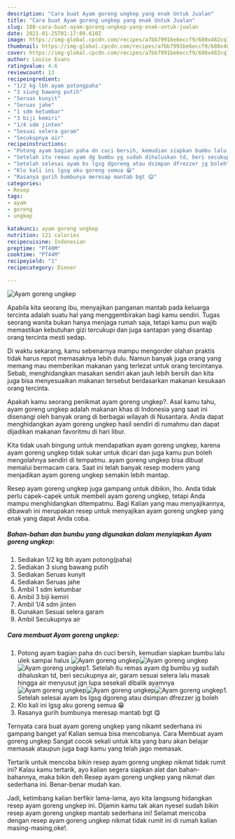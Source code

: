 ```yaml
---
description: "Cara buat Ayam goreng ungkep yang enak Untuk Jualan"
title: "Cara buat Ayam goreng ungkep yang enak Untuk Jualan"
slug: 180-cara-buat-ayam-goreng-ungkep-yang-enak-untuk-jualan
date: 2021-01-25T01:17:09.610Z
image: https://img-global.cpcdn.com/recipes/a7bb7991be6eccf9/680x482cq70/ayam-goreng-ungkep-foto-resep-utama.jpg
thumbnail: https://img-global.cpcdn.com/recipes/a7bb7991be6eccf9/680x482cq70/ayam-goreng-ungkep-foto-resep-utama.jpg
cover: https://img-global.cpcdn.com/recipes/a7bb7991be6eccf9/680x482cq70/ayam-goreng-ungkep-foto-resep-utama.jpg
author: Louise Evans
ratingvalue: 4.6
reviewcount: 13
recipeingredient:
- "1/2 kg lbh ayam potongpaha"
- "3 siung bawang putih"
- "Seruas kunyit"
- "Seruas jahe"
- "1 sdm ketumbar"
- "3 biji kemiri"
- "1/4 sdm jinten"
- "Sesuai selera garam"
- "Secukupnya air"
recipeinstructions:
- "Potong ayam bagian paha dn cuci bersih, kemudian siapkan bumbu lalu ulek sampai halus"
- "Setelah itu remas ayam dg bumbu yg sudah dihaluskan td, beri secukupnya air, garam sesuai selera lalu masak hingga air menyusut jgn lupa sesekali dibalik ayamnya"
- "Setelah selesai ayam bs lgsg dgoreng atau dsimpan dfrezzer jg boleh"
- "Klo kali ini lgsg aku goreng semua 😁"
- "Rasanya gurih bumbunya meresap mantab bgt 😋"
categories:
- Resep
tags:
- ayam
- goreng
- ungkep

katakunci: ayam goreng ungkep 
nutrition: 121 calories
recipecuisine: Indonesian
preptime: "PT40M"
cooktime: "PT44M"
recipeyield: "1"
recipecategory: Dinner

---
```



![Ayam goreng ungkep](https://img-global.cpcdn.com/recipes/a7bb7991be6eccf9/680x482cq70/ayam-goreng-ungkep-foto-resep-utama.jpg)

Apabila kita seorang ibu, menyajikan panganan mantab pada keluarga tercinta adalah suatu hal yang menggembirakan bagi kamu sendiri. Tugas seorang  wanita bukan hanya menjaga rumah saja, tetapi kamu pun wajib memastikan kebutuhan gizi tercukupi dan juga santapan yang disantap orang tercinta mesti sedap.

Di waktu  sekarang, kamu sebenarnya mampu mengorder olahan praktis tidak harus repot memasaknya lebih dulu. Namun banyak juga orang yang memang mau memberikan makanan yang terlezat untuk orang tercintanya. Sebab, menghidangkan masakan sendiri akan jauh lebih bersih dan kita juga bisa menyesuaikan makanan tersebut berdasarkan makanan kesukaan orang tercinta. 



Apakah kamu seorang penikmat ayam goreng ungkep?. Asal kamu tahu, ayam goreng ungkep adalah makanan khas di Indonesia yang saat ini disenangi oleh banyak orang di berbagai wilayah di Nusantara. Anda dapat menghidangkan ayam goreng ungkep hasil sendiri di rumahmu dan dapat dijadikan makanan favoritmu di hari libur.

Kita tidak usah bingung untuk mendapatkan ayam goreng ungkep, karena ayam goreng ungkep tidak sukar untuk dicari dan juga kamu pun boleh mengolahnya sendiri di tempatmu. ayam goreng ungkep bisa dibuat memalui bermacam cara. Saat ini telah banyak resep modern yang menjadikan ayam goreng ungkep semakin lebih mantap.

Resep ayam goreng ungkep juga gampang untuk dibikin, lho. Anda tidak perlu capek-capek untuk membeli ayam goreng ungkep, tetapi Anda mampu menghidangkan ditempatmu. Bagi Kalian yang mau menyajikannya, dibawah ini merupakan resep untuk menyajikan ayam goreng ungkep yang enak yang dapat Anda coba.

<!--inarticleads1-->

##### Bahan-bahan dan bumbu yang digunakan dalam menyiapkan Ayam goreng ungkep:

1. Sediakan 1/2 kg lbh ayam potong(paha)
1. Sediakan 3 siung bawang putih
1. Sediakan Seruas kunyit
1. Sediakan Seruas jahe
1. Ambil 1 sdm ketumbar
1. Ambil 3 biji kemiri
1. Ambil 1/4 sdm jinten
1. Gunakan Sesuai selera garam
1. Ambil Secukupnya air




<!--inarticleads2-->

##### Cara membuat Ayam goreng ungkep:

1. Potong ayam bagian paha dn cuci bersih, kemudian siapkan bumbu lalu ulek sampai halus
<img src="https://img-global.cpcdn.com/steps/e66817e651a74e2f/160x128cq70/ayam-goreng-ungkep-langkah-memasak-1-foto.jpg" alt="Ayam goreng ungkep"><img src="https://img-global.cpcdn.com/steps/e74ccc8be1d0cad1/160x128cq70/ayam-goreng-ungkep-langkah-memasak-1-foto.jpg" alt="Ayam goreng ungkep"><img src="https://img-global.cpcdn.com/steps/67f4b34f9dddbf2d/160x128cq70/ayam-goreng-ungkep-langkah-memasak-1-foto.jpg" alt="Ayam goreng ungkep">1. Setelah itu remas ayam dg bumbu yg sudah dihaluskan td, beri secukupnya air, garam sesuai selera lalu masak hingga air menyusut jgn lupa sesekali dibalik ayamnya
<img src="https://img-global.cpcdn.com/steps/833655a46a1707ec/160x128cq70/ayam-goreng-ungkep-langkah-memasak-2-foto.jpg" alt="Ayam goreng ungkep"><img src="https://img-global.cpcdn.com/steps/de3f7510392edb98/160x128cq70/ayam-goreng-ungkep-langkah-memasak-2-foto.jpg" alt="Ayam goreng ungkep"><img src="https://img-global.cpcdn.com/steps/17056a011bb9736a/160x128cq70/ayam-goreng-ungkep-langkah-memasak-2-foto.jpg" alt="Ayam goreng ungkep">1. Setelah selesai ayam bs lgsg dgoreng atau dsimpan dfrezzer jg boleh
1. Klo kali ini lgsg aku goreng semua 😁
1. Rasanya gurih bumbunya meresap mantab bgt 😋




Ternyata cara buat ayam goreng ungkep yang nikamt sederhana ini gampang banget ya! Kalian semua bisa mencobanya. Cara Membuat ayam goreng ungkep Sangat cocok sekali untuk kita yang baru akan belajar memasak ataupun juga bagi kamu yang telah jago memasak.

Tertarik untuk mencoba bikin resep ayam goreng ungkep nikmat tidak rumit ini? Kalau kamu tertarik, ayo kalian segera siapkan alat dan bahan-bahannya, maka bikin deh Resep ayam goreng ungkep yang nikmat dan sederhana ini. Benar-benar mudah kan. 

Jadi, ketimbang kalian berfikir lama-lama, ayo kita langsung hidangkan resep ayam goreng ungkep ini. Dijamin kamu tak akan nyesel sudah bikin resep ayam goreng ungkep mantab sederhana ini! Selamat mencoba dengan resep ayam goreng ungkep nikmat tidak rumit ini di rumah kalian masing-masing,oke!.

